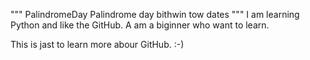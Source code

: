 """ PalindromeDay
Palindrome day bithwin tow dates
"""
I am learning Python and like the GitHub.
A am a biginner who want to learn.

This is jast to learn more abour GitHub. :-)


